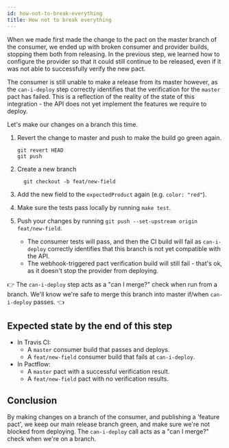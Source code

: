 ```yaml
---
id: how-not-to-break-everything
title: How not to break everything
---
```


When we made first made the change to the pact on the master branch of the consumer, we ended up with broken consumer and provider builds, stopping them both from releasing. In the previous step, we learned how to configure the provider so that it could still continue to be released, even if it was not able to successfully verify the new pact.

The consumer is still unable to make a release from its master however, as the `can-i-deploy` step correctly identifies that the verification for the `master` pact has failed. This is a reflection of the reality of the state of this integration - the API does not yet implement the features we require to deploy.

Let's make our changes on a branch this time.

1. Revert the change to master and push to make the build go green again.

    ```
    git revert HEAD
    git push
    ```

1. Create a new branch

    ```
      git checkout -b feat/new-field
    ```

1. Add the new field to the `expectedProduct` again (e.g. `color: "red"`).

1. Make sure the tests pass locally by running `make test`.

1. Push your changes by running `git push --set-upstream origin feat/new-field`.
    * The consumer tests will pass, and then the CI build will fail as `can-i-deploy` correctly identifies that this branch is not yet compatible with the API.
    * The webhook-triggered pact verification build will still fail - that's ok, as it doesn't stop the provider from deploying.

👉 The `can-i-deploy` step acts as a "can I merge?" check when run from a branch. We'll know we're safe to merge this branch into master if/when `can-i-deploy` passes. 👈

## Expected state by the end of this step

* In Travis CI:
    * A `master` consumer build that passes and deploys.
    * A `feat/new-field` consumer build that fails at `can-i-deploy`.
* In Pactflow:
    * A `master` pact with a successful verification result.
    * A `feat/new-field` pact with no verification results.

## Conclusion

By making changes on a branch of the consumer, and publishing a 'feature pact', we keep our main release branch green, and make sure we're not blocked from deploying. The `can-i-deploy` call acts as a "can I merge?" check when we're on a branch.

<!-- This file has been synced from the pactflow/docs.pactflow.io repository. Please do not edit it directly. The URL of the source file can be found in the custom_edit_url value above -->

